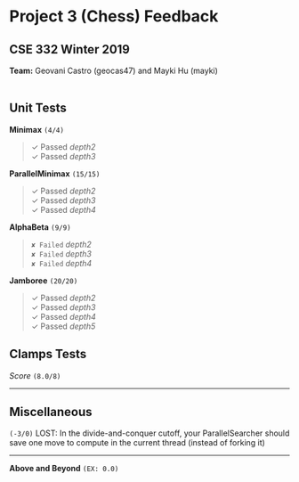 # Project 3 (Chess) Feedback #
## CSE 332 Winter 2019 ##

**Team:** Geovani Castro (geocas47) and Mayki Hu (mayki) <br />
<br>

## Unit Tests ##

**Minimax**  `(4/4)`
> ✓ Passed *depth2* <br>
> ✓ Passed *depth3* <br>

**ParallelMinimax**  `(15/15)`
> ✓ Passed *depth2* <br>
> ✓ Passed *depth3* <br>
> ✓ Passed *depth4* <br>

**AlphaBeta**  `(9/9)`
> `✘ Failed` *depth2* <br>
> `✘ Failed` *depth3* <br>
> `✘ Failed` *depth4* <br>

**Jamboree**  `(20/20)`
> ✓ Passed *depth2* <br>
> ✓ Passed *depth3* <br>
> ✓ Passed *depth4* <br>
> ✓ Passed *depth5* <br>

## Clamps Tests ##

*Score*
`(8.0/8)`


--------

## Miscellaneous ##

`(-3/0)`
LOST: In the divide-and-conquer cutoff, your
ParallelSearcher should save one move to compute in
the current thread (instead of forking it)<br />



--------


**Above and Beyond**
`(EX: 0.0)`
